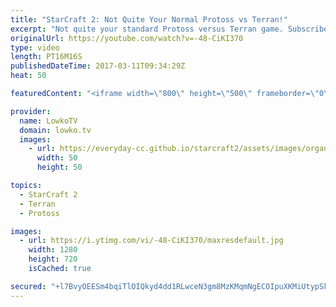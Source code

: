 ```yaml
---
title: "StarCraft 2: Not Quite Your Normal Protoss vs Terran!"
excerpt: "Not quite your standard Protoss versus Terran game. Subscribe for more videos: http://lowko.tv/youtube Insane Proxy Barracks: https://goo.gl/8m0B4g  In this video I cast a Silver League Protoss versus Terran in StarCraft 2. This match turns out to be not quite your regular game of Protoss versus Terran."
originalUrl: https://youtube.com/watch?v=-48-CiKI370
type: video
length: PT16M16S
publishedDateTime: 2017-03-11T09:34:29Z
heat: 50

featuredContent: "<iframe width=\"800\" height=\"500\" frameborder=\"0\" src=\"https://www.youtube.com/embed/-48-CiKI370\" allow=\"accelerometer; autoplay; encrypted-media; gyroscope; picture-in-picture\" allowfullscreen></iframe>"

provider:
  name: LowkoTV
  domain: lowko.tv
  images:
    - url: https://everyday-cc.github.io/starcraft2/assets/images/organizations/lowko.tv-50x50.jpg
      width: 50
      height: 50

topics:
  - StarCraft 2
  - Terran
  - Protoss

images:
  - url: https://i.ytimg.com/vi/-48-CiKI370/maxresdefault.jpg
    width: 1280
    height: 720
    isCached: true

secured: "+l7BvyOEESm4bqiTlOIQkyd4dd1RLwceN3gm8MzKMqmNgECOIpuXKMiUtypSkLZJsHKRQJj7LweY2+XvsiKCuivTJhb3JDOa7zRx2NHYNSKDFs4QiRbw5Q58XoAA7CkzzVNxARFb7fsu5x+nchn5JlAZTpVGk4X081LMqppl76T435YAMKNk2hOhZtUA6eHEWXaKA/eZ8QGA0wJFjj3Avlj/FNP+h5Ga3lL1A/oW9/MVBph40KbTyA7ChKrvg3HiRr8fenp8btmgEqPm3aCvgw7bVT7DKuU1Ir4kKxW7BzxnbUKpskxaa34YV5eypgoq+eYSUSp0Pl/suUs/c6mN8WjBOE+5+CyFA7vUywBD2B4UIOObN5URFAu+E0A4rGnbvSzV+tr2+D11MXWNOWMVjNJeaZj835Mhqlme03nt/YsnVZ5JWoRjQbTeFkzxKhql;USj6LTLmHBb7RILfxXGQjg=="
---
```



